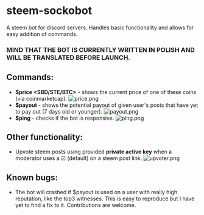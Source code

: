 # steem-sockobot
A steem bot for discord servers. Handles basic functionality and allows for easy addition of commands.

### MIND THAT THE BOT IS CURRENTLY WRITTEN IN POLISH AND WILL BE TRANSLATED BEFORE LAUNCH.

## Commands:

* **$price <SBD/STE/BTC>** - shows the current price of one of these coins (via coinmarketcap).
![price.png](https://i.imgur.com/zVYJJlN.png)
* **$payout <NICKNAME>** - shows the potential payout of given user's posts that have yet to pay out (7 days old or younger).
![payout.png](https://i.imgur.com/nl0RQZm.png)
* **$ping** - checks if the bot is responsive.
![ping.png](https://i.imgur.com/zSHbGgk.png)

## Other functionality:

* Upvote steem posts using provided **private active key** when a moderator uses a ☑ (default) on a steem post link.
![upvoter.png](https://i.imgur.com/dIrxW8w.png)

## Known bugs:
* The bot will crashed if $payout is used on a user with really high reputation, like the top3 witnesses. This is easy to reproduce but I have yet to find a fix to it. Contributions are welcome.
